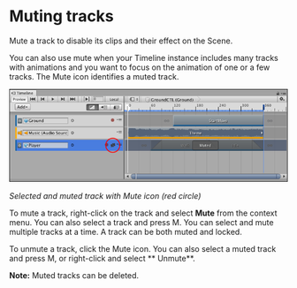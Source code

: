 # Muting tracks

Mute a track to disable its clips and their effect on the Scene.

You can also use mute when your Timeline instance includes many tracks with animations and you want to focus on the
animation of one or a few tracks. The Mute icon identifies a muted track.

![Selected and muted track with Mute icon (red circle)](images/timeline_track_muted.png)

_Selected and muted track with Mute icon (red circle)_

To mute a track, right-click on the track and select **Mute** from the context menu. You can also select a track and
press M. You can select and mute multiple tracks at a time. A track can be both muted and locked.

To unmute a track, click the Mute icon. You can also select a muted track and press M, or right-click and select **
Unmute**.

**Note:** Muted tracks can be deleted.
